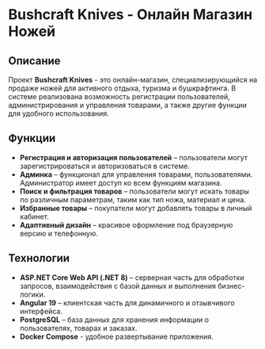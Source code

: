 # Bushcraft Knives - Онлайн Магазин Ножей

## Описание
Проект **Bushcraft Knives** - это онлайн-магазин, специализирующийся на продаже ножей для активного отдыха, туризма и бушкрафтинга. В системе реализована возможность регистрации пользователей, администрирования и управления товарами, а также другие функции для удобного использования.

## Функции
- **Регистрация и авторизация пользователей** – пользователи могут зарегистрироваться и авторизоваться в системе.
- **Админка** – функционал для управления товарами, пользователями. Администратор имеет доступ ко всем функциям магазина.
- **Поиск и фильтрация товаров** – пользователи могут искать товары по различным параметрам, таким как тип ножа, материал и цена.
- **Избранные товары** – покупатели могут добавлять товары в личный кабинет.
- **Адаптивный дизайн** – красивое оформление под браузерную версию и телефонную.

## Технологии
- **ASP.NET Core Web API (.NET 8)** – серверная часть для обработки запросов, взаимодействия с базой данных и выполнения бизнес-логики.
- **Angular 19** – клиентская часть для динамичного и отзывчивого интерфейса.
- **PostgreSQL** – база данных для хранения информации о пользователях, товарах и заказах.
- **Docker Compose** - удобное развертывание приложения.